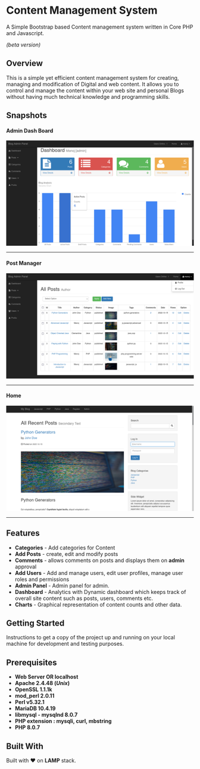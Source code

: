 # Content Management System

A Simple Bootstrap based Content management system written in Core PHP and Javascript.

*(beta version)*

## Overview

This is a simple yet efficient content management system for creating, managing and modification of Digital and web content. It allows you to control and manage the content within your web site and personal Blogs without having much technical knowledge and programming skills.


## Snapshots



#### Admin Dash Board


![Dash Board](https://github.com/m4noj/content-management-system/blob/beta/snaps/snap_dash.png)


***


#### Post Manager


![Post Manager](https://github.com/m4noj/content-management-system/blob/beta/snaps/snap_posts.png)


***


#### Home


![Home](https://github.com/m4noj/content-management-system/blob/beta/snaps/snap_home.png)

***

## Features

* **Categories** - Add categories for Content 
* **Add Posts** - create, edit and modify posts
* **Comments** - allows comments on posts and displays them on **admin** approval 
* **Add Users** - Add and manage users, edit user profiles, manage user roles and permissions
* **Admin Panel** - Admin panel for admin.
* **Dashboard** - Analytics with Dynamic dashboard which keeps track of overall site content such as posts, users, comments etc.
* **Charts** - Graphical representation of content counts and other data.

## Getting Started


Instructions to get a copy of the project up and running on your local machine for development and testing purposes.


## Prerequisites

* **Web Server OR localhost**
* **Apache 2.4.48 (*Unix*)**
* **OpenSSL 1.1.1k**
* **mod_perl 2.0.11**
* **Perl v5.32.1**
* **MariaDB 10.4.19**
* **libmysql - mysqlnd 8.0.7**
* **PHP extension : mysqli, curl, mbstring**
* **PHP 8.0.7**


## Built With

Built with :heart: on **LAMP** stack.
 

